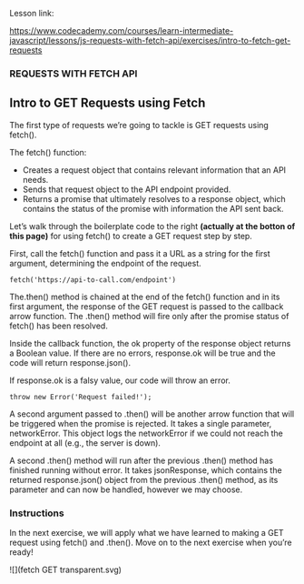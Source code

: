 Lesson link:

https://www.codecademy.com/courses/learn-intermediate-javascript/lessons/js-requests-with-fetch-api/exercises/intro-to-fetch-get-requests

### REQUESTS WITH FETCH API

## Intro to GET Requests using Fetch

The first type of requests we’re going to tackle is GET requests using fetch().

The fetch() function:

- Creates a request object that contains relevant information that an API needs.
- Sends that request object to the API endpoint provided.
- Returns a promise that ultimately resolves to a response object, which contains the status of the promise with information the API sent back.

Let’s walk through the boilerplate code to the right **(actually at the botton of this page)** for using fetch() to create a GET request step by step.

First, call the fetch() function and pass it a URL as a string for the first argument, determining the endpoint of the request.

```
fetch('https://api-to-call.com/endpoint')

```
The.then() method is chained at the end of the fetch() function and in its first argument, the response of the GET request is passed to the callback arrow function. The .then() method will fire only after the promise status of fetch() has been resolved.

Inside the callback function, the ok property of the response object returns a Boolean value. If there are no errors, response.ok will be true and the code will return response.json().

If response.ok is a falsy value, our code will throw an error.
```
throw new Error('Request failed!');
```
A second argument passed to .then() will be another arrow function that will be triggered when the promise is rejected. It takes a single parameter, networkError. This object logs the networkError if we could not reach the endpoint at all (e.g., the server is down).

A second .then() method will run after the previous .then() method has finished running without error. It takes jsonResponse, which contains the returned response.json() object from the previous .then() method, as its parameter and can now be handled, however we may choose.

### Instructions

In the next exercise, we will apply what we have learned to making a GET request using fetch() and .then(). Move on to the next exercise when you’re ready!

![](fetch GET transparent.svg)
